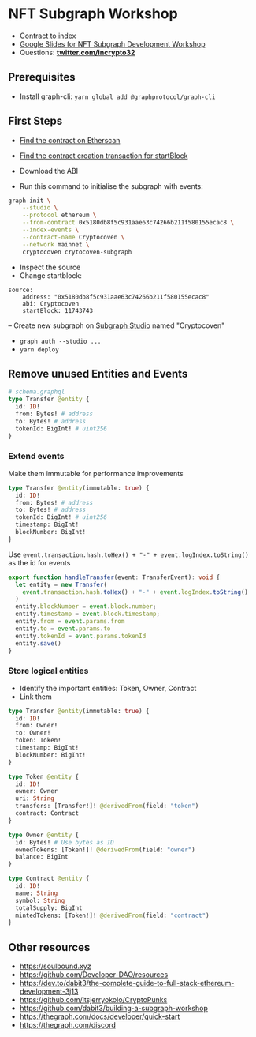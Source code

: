 # NFT Subgraph Workshop


- [Contract to index](https://etherscan.io/address/0x5180db8f5c931aae63c74266b211f580155ecac8#readContract)
- [Google Slides for NFT Subgraph Development Workshop](https://docs.google.com/presentation/d/174VIStFqNiUTB5kV571ylJNXZLEPqSx8m7J0aydomTE/edit?usp=sharing)
- Questions: **[twitter.com/incrypto32](https://twitter.com/incrypto32)**

## Prerequisites

- Install graph-cli: `yarn global add @graphprotocol/graph-cli`

## First Steps

- [Find the contract on Etherscan](https://etherscan.io/address/0x5180db8f5c931aae63c74266b211f580155ecac8#readContract)
- [Find the contract creation transaction for startBlock](https://etherscan.io/tx/0x97b84c76fa9e178763956701ef2b05116dffd0193b10c2d181c4385e76ab7e53)
- Download the ABI


- Run this command to initialise the subgraph with events:

```bash
graph init \
    --studio \
    --protocol ethereum \
    --from-contract 0x5180db8f5c931aae63c74266b211f580155ecac8 \
    --index-events \
    --contract-name Cryptocoven \
    --network mainnet \
    cryptocoven crytocoven-subgraph
```

- Inspect the source
- Change startblock:
```
source:
    address: "0x5180db8f5c931aae63c74266b211f580155ecac8"
    abi: Cryptocoven
    startBlock: 11743743
```
– Create new subgraph on [Subgraph Studio](https://thegraph.com/studio/) named "Cryptocoven"
- `graph auth --studio ...`
- `yarn deploy`

## Remove unused Entities and Events

```graphql
# schema.graphql
type Transfer @entity {
  id: ID!
  from: Bytes! # address
  to: Bytes! # address
  tokenId: BigInt! # uint256
}
```

### Extend events

Make them immutable for performance improvements

```graphql
type Transfer @entity(immutable: true) {
  id: ID!
  from: Bytes! # address
  to: Bytes! # address
  tokenId: BigInt! # uint256
  timestamp: BigInt!
  blockNumber: BigInt!
}
```

Use `event.transaction.hash.toHex() + "-" + event.logIndex.toString()` as the id for events
```typescript
export function handleTransfer(event: TransferEvent): void {
  let entity = new Transfer(
    event.transaction.hash.toHex() + "-" + event.logIndex.toString()
  )
  entity.blockNumber = event.block.number;
  entity.timestamp = event.block.timestamp;
  entity.from = event.params.from
  entity.to = event.params.to
  entity.tokenId = event.params.tokenId
  entity.save()
}
```

### Store logical entities

- Identify the important entities: Token, Owner, Contract
- Link them

```graphql
type Transfer @entity(immutable: true) {
  id: ID!
  from: Owner!
  to: Owner!
  token: Token!
  timestamp: BigInt!
  blockNumber: BigInt!
}

type Token @entity {
  id: ID!
  owner: Owner
  uri: String
  transfers: [Transfer!]! @derivedFrom(field: "token")
  contract: Contract
}

type Owner @entity {
  id: Bytes! # Use bytes as ID
  ownedTokens: [Token!]! @derivedFrom(field: "owner")
  balance: BigInt
}

type Contract @entity {
  id: ID!
  name: String
  symbol: String
  totalSupply: BigInt
  mintedTokens: [Token!]! @derivedFrom(field: "contract")
}
```




## Other resources

- https://soulbound.xyz
- https://github.com/Developer-DAO/resources
- https://dev.to/dabit3/the-complete-guide-to-full-stack-ethereum-development-3j13
- https://github.com/itsjerryokolo/CryptoPunks
- https://github.com/dabit3/building-a-subgraph-workshop
- https://thegraph.com/docs/developer/quick-start
- https://thegraph.com/discord
